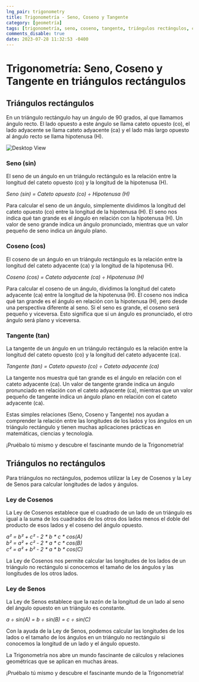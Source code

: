 ```yaml
---
lng_pair: trigonometry
title: Trigonometría - Seno, Coseno y Tangente
category: [geometría]
tags: [trigonometría, seno, coseno, tangente, triángulos rectángulos, cálculos-geométricos]
comments_disable: true
date: 2023-07-28 11:32:53 -0400
---
```


# Trigonometría: Seno, Coseno y Tangente en triángulos rectángulos

## Triángulos rectángulos
En un triángulo rectángulo hay un ángulo de 90 grados, al que llamamos ángulo recto. El lado opuesto a este ángulo se llama cateto opuesto (co), el lado adyacente se llama cateto adyacente (ca) y el lado más largo opuesto al ángulo recto se llama hipotenusa (H).

![Desktop View](/assets/images/math/trig.png)

### Seno (sin)
El seno de un ángulo en un triángulo rectángulo es la relación entre la longitud del cateto opuesto (co) y la longitud de la hipotenusa (H).

*Seno (sin) = Cateto opuesto (co) ÷ Hipotenusa (H)*

Para calcular el seno de un ángulo, simplemente dividimos la longitud del cateto opuesto (co) entre la longitud de la hipotenusa (H). El seno nos indica qué tan grande es el ángulo en relación con la hipotenusa (H). Un valor de seno grande indica un ángulo pronunciado, mientras que un valor pequeño de seno indica un ángulo plano.

### Coseno (cos)
El coseno de un ángulo en un triángulo rectángulo es la relación entre la longitud del cateto adyacente (ca) y la longitud de la hipotenusa (H).

*Coseno (cos) = Cateto adyacente (ca) ÷ Hipotenusa (H)*

Para calcular el coseno de un ángulo, dividimos la longitud del cateto adyacente (ca) entre la longitud de la hipotenusa (H). El coseno nos indica qué tan grande es el ángulo en relación con la hipotenusa (H), pero desde una perspectiva diferente al seno. Si el seno es grande, el coseno será pequeño y viceversa. Esto significa que si un ángulo es pronunciado, el otro ángulo será plano y viceversa.

### Tangente (tan)
La tangente de un ángulo en un triángulo rectángulo es la relación entre la longitud del cateto opuesto (co) y la longitud del cateto adyacente (ca).

*Tangente (tan) = Cateto opuesto (co) ÷ Cateto adyacente (ca)*

La tangente nos muestra qué tan grande es el ángulo en relación con el cateto adyacente (ca). Un valor de tangente grande indica un ángulo pronunciado en relación con el cateto adyacente (ca), mientras que un valor pequeño de tangente indica un ángulo plano en relación con el cateto adyacente (ca).

Estas simples relaciones (Seno, Coseno y Tangente) nos ayudan a comprender la relación entre las longitudes de los lados y los ángulos en un triángulo rectángulo y tienen muchas aplicaciones prácticas en matemáticas, ciencias y tecnología.

¡Pruébalo tú mismo y descubre el fascinante mundo de la Trigonometría!

## Triángulos no rectángulos
Para triángulos no rectángulos, podemos utilizar la Ley de Cosenos y la Ley de Senos para calcular longitudes de lados y ángulos.

### Ley de Cosenos
La Ley de Cosenos establece que el cuadrado de un lado de un triángulo es igual a la suma de los cuadrados de los otros dos lados menos el doble del producto de esos lados y el coseno del ángulo opuesto.

*a² = b² + c² - 2 * b * c * cos(A)*<br>
*b² = a² + c² - 2 * a * c * cos(B)*<br>
*c² = a² + b² - 2 * a * b * cos(C)*

La Ley de Cosenos nos permite calcular las longitudes de los lados de un triángulo no rectángulo si conocemos el tamaño de los ángulos y las longitudes de los otros lados.

### Ley de Senos
La Ley de Senos establece que la razón de la longitud de un lado al seno del ángulo opuesto en un triángulo es constante.

*a ÷ sin(A) = b ÷ sin(B) = c ÷ sin(C)*

Con la ayuda de la Ley de Senos, podemos calcular las longitudes de los lados o el tamaño de los ángulos en un triángulo no rectángulo si conocemos la longitud de un lado y el ángulo opuesto.

La Trigonometría nos abre un mundo fascinante de cálculos y relaciones geométricas que se aplican en muchas áreas.

¡Pruébalo tú mismo y descubre el fascinante mundo de la Trigonometría!